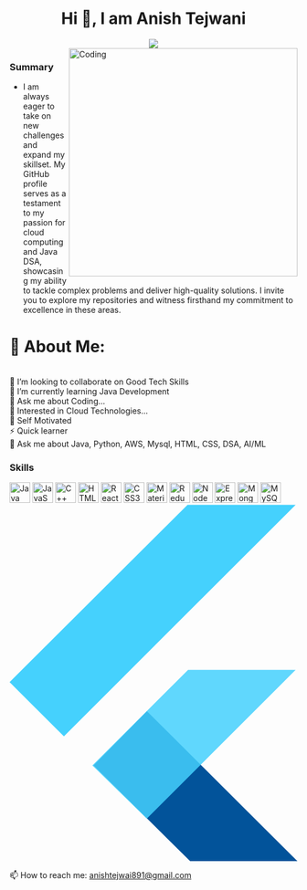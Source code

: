 <h1 align="center">Hi 👋, I am Anish Tejwani</h1>
<div align="center">
 <img src="https://readme-typing-svg.herokuapp.com/?lines=Java+Developer;Cloud-Enthusiast;AI-ML;Quick+learner;Self+Motivated;Problem+Solver;&color=teal&center=true" />
</div>

<img align="right" alt="Coding" width="400" src="https://user-images.githubusercontent.com/102204260/192700068-98ad5312-13c4-49ba-bc0a-d3de1fb9d5fb.gif">

### Summary
-  I am always eager to take on new challenges and expand my skillset. My GitHub profile serves as a testament to my passion for cloud computing and Java DSA, showcasing my ability to tackle complex problems and deliver high-quality solutions. I invite you to explore my repositories and witness firsthand my commitment to excellence in these areas.

# 💫 About Me:
<br>
👯 I’m looking to collaborate on Good Tech Skills<br>
🌱 I’m currently learning Java Development<br>
💬 Ask me about Coding...<br>
👯 Interested in Cloud Technologies...<br>
👯 Self Motivated<br>
⚡ Quick learner<br>
💬 Ask me about Java, Python, AWS, Mysql, HTML, CSS, DSA, AI/ML<br>

### Skills


<p align="left">
<a href="https://www.oracle.com/java/" target="_blank" rel="noreferrer"><img src="https://raw.githubusercontent.com/danielcranney/readme-generator/main/public/icons/skills/java-colored.svg" width="36" height="36" alt="Java" /></a>
<a href="https://developer.mozilla.org/en-US/docs/Web/JavaScript" target="_blank" rel="noreferrer"><img src="https://raw.githubusercontent.com/danielcranney/readme-generator/main/public/icons/skills/javascript-colored.svg" width="36" height="36" alt="JavaScript" /></a>
<a href="https://docs.microsoft.com/en-us/cpp/?view=msvc-170" target="_blank" rel="noreferrer"><img src="https://raw.githubusercontent.com/danielcranney/readme-generator/main/public/icons/skills/cplusplus-colored.svg" width="36" height="36" alt="C++" /></a>
<a href="https://developer.mozilla.org/en-US/docs/Glossary/HTML5" target="_blank" rel="noreferrer"><img src="https://raw.githubusercontent.com/danielcranney/readme-generator/main/public/icons/skills/html5-colored.svg" width="36" height="36" alt="HTML5" /></a>
<a href="https://reactjs.org/" target="_blank" rel="noreferrer"><img src="https://raw.githubusercontent.com/danielcranney/readme-generator/main/public/icons/skills/react-colored.svg" width="36" height="36" alt="React" /></a>
<a href="https://www.w3.org/TR/CSS/#css" target="_blank" rel="noreferrer"><img src="https://raw.githubusercontent.com/danielcranney/readme-generator/main/public/icons/skills/css3-colored.svg" width="36" height="36" alt="CSS3" /></a>
<a href="https://mui.com/" target="_blank" rel="noreferrer"><img src="https://raw.githubusercontent.com/danielcranney/readme-generator/main/public/icons/skills/materialui-colored.svg" width="36" height="36" alt="Material UI" /></a>
<a href="https://redux.js.org/" target="_blank" rel="noreferrer"><img src="https://raw.githubusercontent.com/danielcranney/readme-generator/main/public/icons/skills/redux-colored.svg" width="36" height="36" alt="Redux" /></a>
<a href="https://nodejs.org/en/" target="_blank" rel="noreferrer"><img src="https://raw.githubusercontent.com/danielcranney/readme-generator/main/public/icons/skills/nodejs-colored.svg" width="36" height="36" alt="NodeJS" /></a>
<a href="https://expressjs.com/" target="_blank" rel="noreferrer"><img src="https://raw.githubusercontent.com/danielcranney/readme-generator/main/public/icons/skills/express-colored.svg" width="36" height="36" alt="Express" /></a>
<a href="https://www.mongodb.com/" target="_blank" rel="noreferrer"><img src="https://raw.githubusercontent.com/danielcranney/readme-generator/main/public/icons/skills/mongodb-colored.svg" width="36" height="36" alt="MongoDB" /></a>
<a href="https://www.mysql.com/" target="_blank" rel="noreferrer"><img src="https://raw.githubusercontent.com/danielcranney/readme-generator/main/public/icons/skills/mysql-colored.svg" width="36" height="36" alt="MySQL" /></a>
 <svg height="2500" viewBox=".29 .22 77.26 95.75" width="2014" xmlns="http://www.w3.org/2000/svg"><g fill="none" fill-rule="evenodd"><path d="m48.75 95.97-25.91-25.74 14.32-14.57 40.39 40.31z" fill="#02539a"/><g fill="#45d1fd"><path d="m22.52 70.25 25.68-25.68h28.87l-39.95 39.95z" fill-opacity=".85"/><path d="m.29 47.85 14.58 14.57 62.2-62.2h-29.02z"/></g></g></svg>
</p>

📫 How to reach me: anishtejwai891@gmail.com <br>

<!-- <img height="180em" src="https://github-readme-stats.vercel.app/api?username=anish891&show_icons=true&hide_border=true&&count_private=true&include_all_commits=true" /> -->
